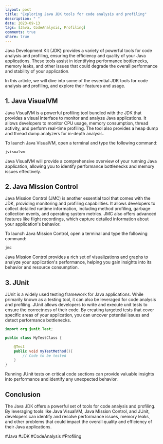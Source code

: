 ```yaml
---
layout: post
title: "Exploring Java JDK tools for code analysis and profiling"
description: " "
date: 2023-09-13
tags: [Java, CodeAnalysis, Profiling]
comments: true
share: true
---
```


Java Development Kit (JDK) provides a variety of powerful tools for code analysis and profiling, ensuring the efficiency and quality of your Java applications. These tools assist in identifying performance bottlenecks, memory leaks, and other issues that could degrade the overall performance and stability of your application.

In this article, we will dive into some of the essential JDK tools for code analysis and profiling, and explore their features and usage.

## 1. Java VisualVM
Java VisualVM is a powerful profiling tool bundled with the JDK that provides a visual interface to monitor and analyze Java applications. It allows developers to monitor CPU usage, memory consumption, thread activity, and perform real-time profiling. The tool also provides a heap dump and thread dump analyzers for in-depth analysis.

To launch Java VisualVM, open a terminal and type the following command:

```bash
jvisualvm
```

Java VisualVM will provide a comprehensive overview of your running Java application, allowing you to identify performance bottlenecks and memory issues effectively.

## 2. Java Mission Control
Java Mission Control (JMC) is another essential tool that comes with the JDK, providing monitoring and profiling capabilities. It allows developers to collect detailed runtime information, including method profiling, garbage collection events, and operating system metrics. JMC also offers advanced features like flight recordings, which capture detailed information about your application's behavior.

To launch Java Mission Control, open a terminal and type the following command:

```bash
jmc
```

Java Mission Control provides a rich set of visualizations and graphs to analyze your application's performance, helping you gain insights into its behavior and resource consumption.

## 3. JUnit
JUnit is a widely used testing framework for Java applications. While primarily known as a testing tool, it can also be leveraged for code analysis and profiling. JUnit allows developers to write and execute unit tests to ensure the correctness of their code. By creating targeted tests that cover specific areas of your application, you can uncover potential issues and detect performance bottlenecks.

```java
import org.junit.Test;

public class MyTestClass {

    @Test
    public void myTestMethod(){
        // Code to be tested
    }
}
```

Running JUnit tests on critical code sections can provide valuable insights into performance and identify any unexpected behavior.

## Conclusion
The Java JDK offers a powerful set of tools for code analysis and profiling. By leveraging tools like Java VisualVM, Java Mission Control, and JUnit, developers can identify and resolve performance issues, memory leaks, and other problems that could impact the overall quality and efficiency of their Java applications.

#Java #JDK #CodeAnalysis #Profiling